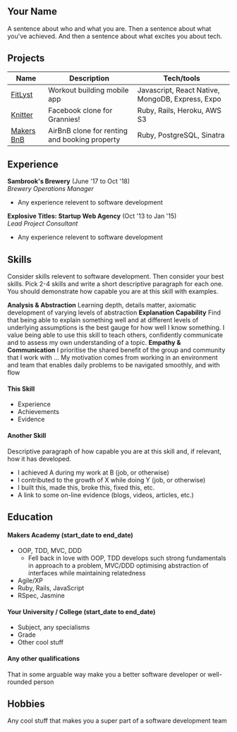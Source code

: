 ## Your Name

A sentence about who and what you are. Then a sentence about what you've achieved. And then a sentence about what excites you about tech.

## Projects

| Name                         | Description       | Tech/tools        |
| ---------------------------- | ----------------- | ----------------- |
| [FitLyst](https://www.youtube.com/watch?v=avCYlOvstGc&t=780s) | Workout building mobile app | Javascript, React Native, MongoDB, Express, Expo | [React Native Github](https://github.com/Emmapr123/ControLLyfe-ReactNative) [Express Github](https://github.com/taran314/controLLyfe)
| [Knitter](http://knitter-acebook.herokuapp.com/) | Facebook clone for Grannies! | Ruby, Rails, Heroku, AWS S3 | [Github](https://github.com/TataSher/Acebook-Knitter)
| [Makers BnB](https://github.com/ralphbartley/makersbnb_Pi_to_i) | AirBnB clone for renting and booking property | Ruby, PostgreSQL, Sinatra | [Github](https://github.com/ralphbartley/makersbnb_Pi_to_i)

## Experience

**Sambrook's Brewery** (June '17 to Oct '18)  
_Brewery Operations Manager_

- Any experience relevent to software development

**Explosive Titles: Startup Web Agency** (Oct '13 to Jan '15)  
_Lead Project Consultant_

- Any experience relevent to software development

## Skills

Consider skills relevent to software development. Then consider your best skills. Pick 2-4 skills and write a short descriptive paragraph for each one. You should demonstrate how capable you are at this skill with examples.

**Analysis & Abstraction**
Learning depth, details matter, axiomatic development of varying levels of abstraction
**Explanation Capability**
Find that being able to explain something well and at different levels of underlying assumptions is the best gauge for how well I know something.  I value being able to use this skill to teach others, confidently communicate and to assess my own understanding of a topic.
**Empathy & Communication**
I prioritise the shared benefit of the group and community that I work with ...  My motivation comes from working in an environment and team that enables daily problems to be navigated smoothly, and with flow

#### This Skill

- Experience
- Achievements
- Evidence

#### Another Skill

Descriptive paragraph of how capable you are at this skill and, if relevant, how it has developed.

- I achieved A during my work at B (job, or otherwise)
- I contributed to the growth of X while doing Y (job, or otherwise)
- I built this, made this, broke this, fixed this, etc.
- A link to some on-line evidence (blogs, videos, articles, etc.)

## Education

#### Makers Academy (start_date to end_date)

- OOP, TDD, MVC, DDD
  - Fell back in love with OOP, TDD develops such strong fundamentals in approach to a problem, MVC/DDD optimising abstraction of interfaces while maintaining relatedness
- Agile/XP
- Ruby, Rails, JavaScript
- RSpec, Jasmine

#### Your University / College (start_date to end_date)

- Subject, any specialisms
- Grade
- Other cool stuff

#### Any other qualifications

That in some arguable way make you a better software developer or well-rounded person

## Hobbies

Any cool stuff that makes you a super part of a software development team
